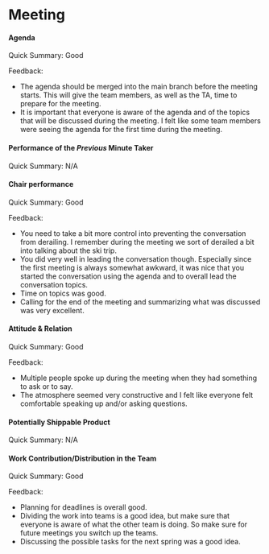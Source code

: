 # Meeting

#### Agenda 

Quick Summary: Good

Feedback:

- The agenda should be merged into the main branch before the meeting starts. This will give the team members, as well as the TA, time to prepare for the meeting.
- It is important that everyone is aware of the agenda and of the topics that will be discussed during the meeting. I felt like some team members were seeing the agenda for the first time during the meeting.


#### Performance of the *Previous* Minute Taker

Quick Summary: N/A


#### Chair performance

Quick Summary: Good

Feedback: 

- You need to take a bit more control into preventing the conversation from derailing. I remember during the meeting we sort of derailed a bit into talking about the ski trip.
- You did very well in leading the conversation though. Especially since the first meeting is always somewhat awkward, it was nice that you started the conversation using the agenda and to overall lead the conversation topics.
- Time on topics was good.
- Calling for the end of the meeting and summarizing what was discussed was very excellent.


#### Attitude & Relation

Quick Summary: Good

Feedback:

- Multiple people spoke up during the meeting when they had something to ask or to say.
- The atmosphere seemed very constructive and I felt like everyone felt comfortable speaking up and/or asking questions.


#### Potentially Shippable Product

Quick Summary: N/A

#### Work Contribution/Distribution in the Team

Quick Summary: Good

Feedback:

- Planning for deadlines is overall good.
- Dividing the work into teams is a good idea, but make sure that everyone is aware of what the other team is doing. So make sure for future meetings you switch up the teams.
- Discussing the possible tasks for the next spring was a good idea.


